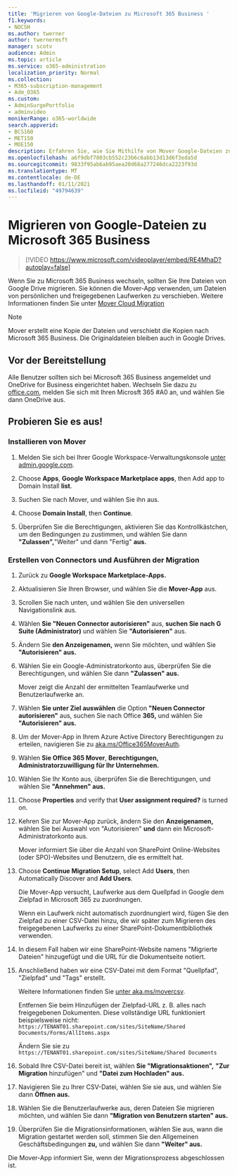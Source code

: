 ```yaml
---
title: 'Migrieren von Google-Dateien zu Microsoft 365 Business '
f1.keywords:
- NOCSH
ms.author: twerner
author: twernermsft
manager: scotv
audience: Admin
ms.topic: article
ms.service: o365-administration
localization_priority: Normal
ms.collection:
- M365-subscription-management
- Adm_O365
ms.custom:
- AdminSurgePortfolio
- adminvideo
monikerRange: o365-worldwide
search.appverid:
- BCS160
- MET150
- MOE150
description: Erfahren Sie, wie Sie Mithilfe von Mover Google-Dateien zu Microsoft 365 Business migrieren.
ms.openlocfilehash: a6f9dbf7803cb552c23b6c6abb13d13d6f3eda5d
ms.sourcegitcommit: 9833f95ab6ab95aea20d68a277246dca2223f93d
ms.translationtype: MT
ms.contentlocale: de-DE
ms.lasthandoff: 01/11/2021
ms.locfileid: "49794639"
---
```

# <a name="migrate-google-files-to-microsoft-365-for-business"></a>Migrieren von Google-Dateien zu Microsoft 365 Business 

> [!VIDEO https://www.microsoft.com/videoplayer/embed/RE4MhaD?autoplay=false]

Wenn Sie zu Microsoft 365 Business wechseln, sollten Sie Ihre Dateien von Google Drive migrieren. Sie können die Mover-App verwenden, um Dateien von persönlichen und freigegebenen Laufwerken zu verschieben. Weitere Informationen finden Sie unter [Mover Cloud Migration](https://docs.microsoft.com/sharepointmigration/mover-plan-migration)

> [!NOTE]
> Mover erstellt eine Kopie der Dateien und verschiebt die Kopien nach Microsoft 365 Business. Die Originaldateien bleiben auch in Google Drives.

## <a name="before-you-start"></a>Vor der Bereitstellung

Alle Benutzer sollten sich bei Microsoft 365 Business angemeldet und OneDrive for Business eingerichtet haben. Wechseln Sie dazu zu [office.com](https://office.com), melden Sie sich mit Ihren Microsft 365 #A0 an, und wählen Sie dann OneDrive aus.

## <a name="try-it"></a>Probieren Sie es aus!

### <a name="install-mover"></a>Installieren von Mover

1. Melden Sie sich bei Ihrer Google Workspace-Verwaltungskonsole [unter admin.google.com](https://admin.google.com).

1. Choose **Apps**, **Google Workspace Marketplace apps**, then Add app to Domain Install **list**.

1. Suchen Sie nach Mover, und wählen Sie ihn aus.

1. Choose **Domain Install**, then **Continue**.

1. Überprüfen Sie die Berechtigungen, aktivieren Sie das Kontrollkästchen, um den Bedingungen zu zustimmen, und wählen Sie dann **"Zulassen",**"Weiter" und dann "Fertig" **aus.**

### <a name="create-connectors-and-run-the-migration"></a>Erstellen von Connectors und Ausführen der Migration

1. Zurück zu **Google Workspace Marketplace-Apps.**
1. Aktualisieren Sie Ihren Browser, und wählen Sie die **Mover-App** aus.
1. Scrollen Sie nach unten, und wählen Sie den universellen Navigationslink aus.
1. Wählen **Sie "Neuen Connector autorisieren"** aus, **suchen Sie nach G Suite (Administrator)** und wählen Sie **"Autorisieren"** aus.
1. Ändern Sie **den Anzeigenamen,** wenn Sie möchten, und wählen Sie **"Autorisieren" aus.**
1. Wählen Sie ein Google-Administratorkonto aus, überprüfen Sie die Berechtigungen, und wählen Sie dann **"Zulassen" aus.**

    Mover zeigt die Anzahl der ermittelten Teamlaufwerke und Benutzerlaufwerke an. 

1. Wählen **Sie unter Ziel auswählen** die Option **"Neuen Connector autorisieren"** aus, suchen Sie nach Office **365,** und wählen Sie **"Autorisieren" aus.**
1. Um der Mover-App in Ihrem Azure Active Directory Berechtigungen zu erteilen, navigieren Sie zu [aka.ms/Office365MoverAuth](https://aka.ms/Office365MoverAuth).
1. Wählen **Sie Office 365 Mover**, **Berechtigungen,** **Administratorzuwilligung für Ihr Unternehmen.**
1. Wählen Sie Ihr Konto aus, überprüfen Sie die Berechtigungen, und wählen Sie **"Annehmen" aus.**
1. Choose **Properties** and verify that **User assignment required?** is turned on.
1. Kehren Sie zur Mover-App zurück, ändern Sie den **Anzeigenamen,** wählen Sie bei Auswahl von "Autorisieren" **und** dann ein Microsoft-Administratorkonto aus.

    Mover informiert Sie über die Anzahl von SharePoint Online-Websites (oder SPO)-Websites und Benutzern, die es ermittelt hat.
1. Choose **Continue Migration Setup**, select Add **Users**, then Automatically Discover and **Add Users**.

    Die Mover-App versucht, Laufwerke aus dem Quellpfad in Google dem Zielpfad in Microsoft 365 zu zuordnungen. 

    Wenn ein Laufwerk nicht automatisch zuordnungiert wird, fügen Sie den Zielpfad zu einer CSV-Datei hinzu, die wir später zum Migrieren des freigegebenen Laufwerks zu einer SharePoint-Dokumentbibliothek verwenden. 

1. In diesem Fall haben wir eine SharePoint-Website namens "Migrierte Dateien" hinzugefügt und die URL für die Dokumentseite notiert. 
1. Anschließend haben wir eine CSV-Datei mit dem Format "Quellpfad", "Zielpfad" und "Tags" erstellt. 

    Weitere Informationen finden Sie [unter aka.ms/movercsv](https://docs.microsoft.com/sharepointmigration/mover-create-migration-csv).

    Entfernen Sie beim Hinzufügen der Zielpfad-URL z. B. alles nach freigegebenen Dokumenten. Diese vollständige URL funktioniert beispielsweise nicht: `https://TENANT01.sharepoint.com/sites/SiteName/Shared Documents/Forms/AllItems.aspx`

    Ändern Sie sie zu `https://TENANT01.sharepoint.com/sites/SiteName/Shared Documents`

1. Sobald Ihre CSV-Datei bereit ist, wählen **Sie "Migrationsaktionen",** **"Zur Migration** hinzufügen" und **"Datei zum Hochladen" aus.**
1. Navigieren Sie zu Ihrer CSV-Datei, wählen Sie sie aus, und wählen Sie dann **Öffnen aus.**
1. Wählen Sie die Benutzerlaufwerke aus, deren Dateien Sie migrieren möchten, und wählen Sie dann **"Migration von Benutzern starten" aus.**
1. Überprüfen Sie die Migrationsinformationen, wählen Sie aus, wann die Migration gestartet werden soll, stimmen Sie den Allgemeinen Geschäftsbedingungen **zu,** und wählen Sie dann **"Weiter" aus.**

Die Mover-App informiert Sie, wenn der Migrationsprozess abgeschlossen ist.